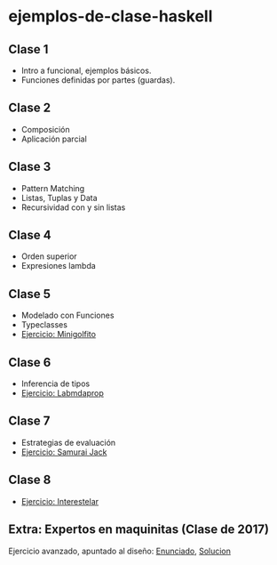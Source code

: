 # ejemplos-de-clase-haskell

## Clase 1
- Intro a funcional, ejemplos básicos.
- Funciones definidas por partes (guardas).

## Clase 2
- Composición
- Aplicación parcial

## Clase 3
- Pattern Matching
- Listas, Tuplas y Data
- Recursividad con y sin listas

## Clase 4
- Orden superior
- Expresiones lambda

## Clase 5
- Modelado con Funciones
- Typeclasses
- [Ejercicio: Minigolfito](https://docs.google.com/document/d/1DoAh_2jGWL5jPeM0K0lQ4V-8MEtqmKV1c3d9eqc9SJQ/)

## Clase 6
- Inferencia de tipos
- [Ejercicio: Labmdaprop](https://docs.google.com/document/d/1x74viDWXSV915OxiAV9W5xUw8AqelOUopTYHKzwPcmE)

## Clase 7
- Estrategias de evaluación
- [Ejercicio: Samurai Jack](https://docs.google.com/document/d/1mhQ2R8VjpoVrQ5JroYbkiBHjZME9gw6jEn6OI2q6Q2U)

## Clase 8
- [Ejercicio: Interestelar](https://docs.google.com/document/d/1ka4CJhZJBNtUOS7AbvTL1qTJnHGOIihdEp92mYfKzpo/)

## Extra: Expertos en maquinitas (Clase de 2017)

Ejercicio avanzado, apuntado al diseño: [Enunciado](https://drive.google.com/open?id=1y4SR2N6vIMKcXkZflbT_O_3qXBTol0SPLbz0cTQLxIk), [Solucion](https://github.com/pdep-mit/pdep-mit-resueltos/blob/master/Expertos_en_maquinitas-clase_dise%C3%B1osa.hs)
